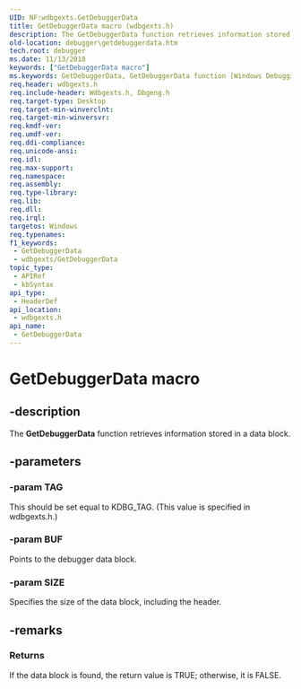 ```yaml
---
UID: NF:wdbgexts.GetDebuggerData
title: GetDebuggerData macro (wdbgexts.h)
description: The GetDebuggerData function retrieves information stored in a data block.
old-location: debugger\getdebuggerdata.htm
tech.root: debugger
ms.date: 11/13/2018
keywords: ["GetDebuggerData macro"]
ms.keywords: GetDebuggerData, GetDebuggerData function [Windows Debugging], WdbgExts_Ref_a9b54b49-d8ac-4bee-a837-3986a250403a.xml, debugger.getdebuggerdata, wdbgexts/GetDebuggerData
req.header: wdbgexts.h
req.include-header: Wdbgexts.h, Dbgeng.h
req.target-type: Desktop
req.target-min-winverclnt: 
req.target-min-winversvr: 
req.kmdf-ver: 
req.umdf-ver: 
req.ddi-compliance: 
req.unicode-ansi: 
req.idl: 
req.max-support: 
req.namespace: 
req.assembly: 
req.type-library: 
req.lib: 
req.dll: 
req.irql: 
targetos: Windows
req.typenames: 
f1_keywords:
 - GetDebuggerData
 - wdbgexts/GetDebuggerData
topic_type:
 - APIRef
 - kbSyntax
api_type:
 - HeaderDef
api_location:
 - wdbgexts.h
api_name:
 - GetDebuggerData
---
```


# GetDebuggerData macro

## -description

The <b>GetDebuggerData</b> function retrieves information stored in a data block.

## -parameters

### -param TAG

<p>This should be set equal to KDBG_TAG. (This value is specified in wdbgexts.h.)</p>

### -param BUF

<p>Points to the debugger data block.</p>

### -param SIZE

<p>Specifies the size of the data block, including the header.</p>

## -remarks

### Returns

If the data block is found, the return value is TRUE; otherwise, it is FALSE.

